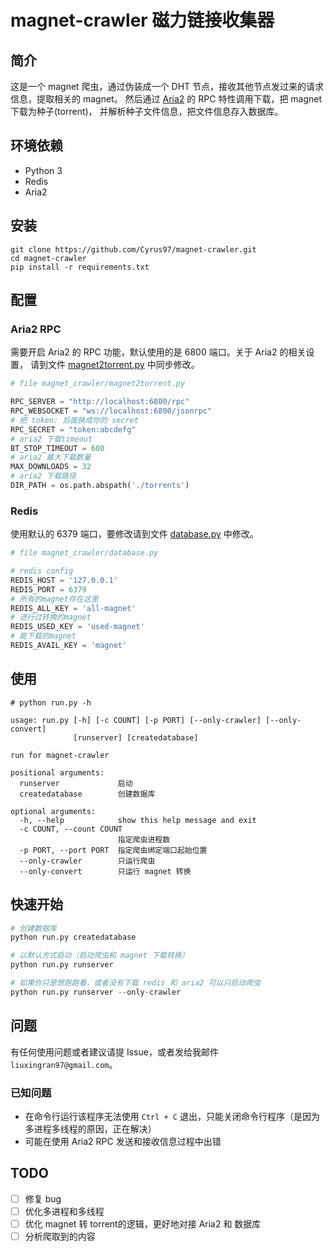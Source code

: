 # magnet-crawler 磁力链接收集器

## 简介

这是一个 magnet 爬虫，通过伪装成一个 DHT 节点，接收其他节点发过来的请求信息，提取相关的 magnet。
然后通过 [Aria2](https://aria2.github.io/) 的 RPC 特性调用下载，把 magnet 下载为种子(torrent)，
并解析种子文件信息，把文件信息存入数据库。

## 环境依赖

- Python 3
- Redis
- Aria2

## 安装

```
git clone https://github.com/Cyrus97/magnet-crawler.git
cd magnet-crawler
pip install -r requirements.txt
```

## 配置

### Aria2 RPC

需要开启 Aria2 的 RPC 功能，默认使用的是 6800 端口。关于 Aria2 的相关设置，
请到文件 [magnet2torrent.py](magnet_crawler/magnet2torrent.py) 中同步修改。

```python
# file magnet_crawler/magnet2torrent.py

RPC_SERVER = "http://localhost:6800/rpc"
RPC_WEBSOCKET = "ws://localhost:6800/jsonrpc"
# 把 token: 后面换成你的 secret
RPC_SECRET = "token:abcdefg"
# aria2 下载timeout
BT_STOP_TIMEOUT = 600
# aria2 最大下载数量
MAX_DOWNLOADS = 32
# aria2 下载路径
DIR_PATH = os.path.abspath('./torrents')
```

### Redis

使用默认的 6379 端口，要修改请到文件 [database.py](magnet_crawler/database.py) 中修改。

```python
# file magnet_crawler/database.py

# redis config
REDIS_HOST = '127.0.0.1'
REDIS_PORT = 6379
# 所有的magnet存在这里
REDIS_ALL_KEY = 'all-magnet'
# 进行过转换的magnet
REDIS_USED_KEY = 'used-magnet'
# 能下载的magnet
REDIS_AVAIL_KEY = 'magnet'
```

## 使用

```
# python run.py -h

usage: run.py [-h] [-c COUNT] [-p PORT] [--only-crawler] [--only-convert]
              [runserver] [createdatabase]

run for magnet-crawler

positional arguments:
  runserver             启动
  createdatabase        创建数据库

optional arguments:
  -h, --help            show this help message and exit
  -c COUNT, --count COUNT
                        指定爬虫进程数
  -p PORT, --port PORT  指定爬虫绑定端口起始位置
  --only-crawler        只运行爬虫
  --only-convert        只运行 magnet 转换

```



## 快速开始

```python
# 创建数据库
python run.py createdatabase

# 以默认方式启动（启动爬虫和 magnet 下载转换）
python run.py runserver

# 如果你只是想跑跑看，或者没有下载 redis 和 aria2 可以只启动爬虫
python run.py runserver --only-crawler

```

## 问题

有任何使用问题或者建议请提 Issue，或者发给我邮件 `liuxingran97@gmail.com`。

### 已知问题

- 在命令行运行该程序无法使用 `Ctrl + C` 退出，只能关闭命令行程序（是因为多进程多线程的原因，正在解决）
- 可能在使用 Aria2 RPC 发送和接收信息过程中出错

## TODO

- [ ] 修复 bug
- [ ] 优化多进程和多线程
- [ ] 优化 magnet 转 torrent的逻辑，更好地对接 Aria2 和 数据库
- [ ] 分析爬取到的内容
